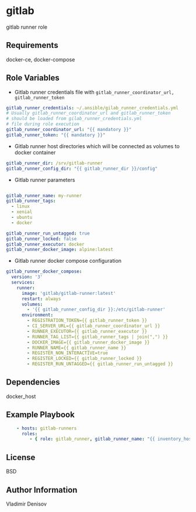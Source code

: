 gitlab
=========

gitlab runner role

Requirements
------------

docker-ce, docker-compose

Role Variables
--------------

* Gitlab runner credentials file with `gitlab_runner_coordinator_url, gitlab_runner_token`

```yaml
gitlab_runner_credentials: ~/.ansible/gilab_runner_credentials.yml
# Usually gitlab_runner_coordinator_url and gitlab_runner_token
# should be loaded from gilab_runner_credentials.yml
# file during role execution
gitlab_runner_coordinator_url: "{{ mandatory }}"
gitlab_runner_token: "{{ mandatory }}"
```

* Gitlab runner host directories which will be connected as volumes to docker container

```yaml
gitlab_runner_dir: /srv/gitlab-runner
gitlab_runner_config_dir: "{{ gitlab_runner_dir }}/config"
```

* Gitlab runner parameters

```yaml

gitlab_runner_name: my-runner
gitlab_runner_tags:
  - linux
  - xenial
  - ubuntu
  - docker

gitlab_runner_run_untagged: true
gitlab_runner_locked: false
gitlab_runner_executor: docker
gitlab_runner_docker_image: alpine:latest
```

* Gitlab runner docker compose configuration

```yaml
gitlab_runner_docker_compose:
  version: '3'
  services:
    runner:
      image: 'gitlab/gitlab-runner:latest'
      restart: always
      volumes:
        - '{{ gitlab_runner_config_dir }}:/etc/gitlab-runner'
      environment:
        - REGISTRATION_TOKEN={{ gitlab_runner_token }}
        - CI_SERVER_URL={{ gitlab_runner_coordinator_url }}
        - RUNNER_EXECUTOR={{ gitlab_runner_executor }}
        - RUNNER_TAG_LIST={{ gitlab_runner_tags | join(",") }}
        - DOCKER_IMAGE={{ gitlab_runner_docker_image }}
        - RUNNER_NAME={{ gitlab_runner_name }}
        - REGISTER_NON_INTERACTIVE=true
        - REGISTER_LOCKED={{ gitlab_runner_locked }}
        - REGISTER_RUN_UNTAGGED={{ gitlab_runner_run_untagged }}
```

Dependencies
------------

docker_host

Example Playbook
----------------

```yaml
    - hosts: gitlab-runners
      roles:
         - { role: gitlab_runner, gitlab_runner_name: "{{ inventory_hostname }}" }
```

License
-------

BSD

Author Information
------------------

Vladimir Denisov
